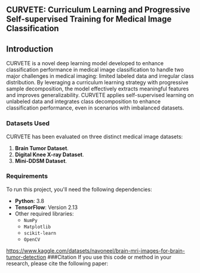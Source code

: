 ## CURVETE: Curriculum Learning and Progressive Self-supervised Training for Medical Image Classification

## Introduction

CURVETE is a novel deep learning model developed to enhance classification performance in medical image classification to handle two major challenges in medical imaging: limited labeled data and irregular class distribution. By leveraging a curriculum learning strategy with progressive sample decomposition, the model effectively extracts meaningful features and improves generalizability. CURVETE applies self-supervised learning on unlabeled data and integrates class decomposition to enhance classification performance, even in scenarios with imbalanced datasets.

### Datasets Used
CURVETE has been evaluated on three distinct medical image datasets:
1. **Brain Tumor Dataset**.
2. **Digital Knee X-ray Dataset**.
3. **Mini-DDSM Dataset**.

### Requirements
To run this project, you'll need the following dependencies:
- **Python**: 3.8
- **TensorFlow**: Version 2.13
- Other required libraries: 
  - `NumPy`
  - `Matplotlib`
  - `scikit-learn`
  - `OpenCV`
 

https://www.kaggle.com/datasets/navoneel/brain-mri-images-for-brain-tumor-detection
###Citation
If you use this code or method in your research, please cite the following paper:
